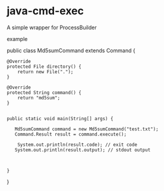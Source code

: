 # java-cmd-exec
A simple wrapper for ProcessBuilder

example

public class Md5sumCommand extends Command {

    @Override
    protected File directory() {
        return new File(".");
    }

    @Override
    protected String command() {
        return "md5sum";
    }


    public static void main(String[] args) {
	   
       Md5sumCommand command = new Md5sumCommand("test.txt");
       Command.Result result = command.execute();

        System.out.println(result.code); // exit code
       System.out.println(result.output); // stdout output

	    

	}
}
